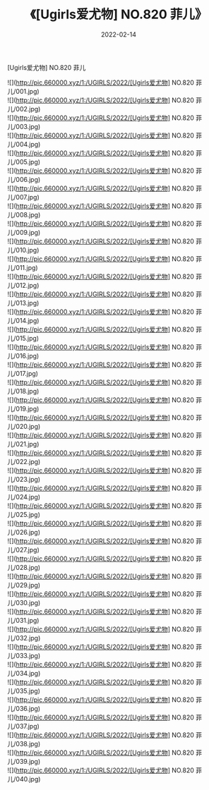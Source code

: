 ﻿---
layout: post
title:  《[Ugirls爱尤物] NO.820 菲儿》
date:   2022-02-14
img: http://pic.660000.xyz/1:/UGIRLS/2022/[Ugirls爱尤物] NO.820 菲儿/000.jpg
categories: [美女, 清纯, 唯美]
---

[Ugirls爱尤物] NO.820 菲儿

 ![](http://pic.660000.xyz/1:/UGIRLS/2022/[Ugirls爱尤物] NO.820 菲儿/001.jpg) <br>![](http://pic.660000.xyz/1:/UGIRLS/2022/[Ugirls爱尤物] NO.820 菲儿/002.jpg) <br>![](http://pic.660000.xyz/1:/UGIRLS/2022/[Ugirls爱尤物] NO.820 菲儿/003.jpg) <br>![](http://pic.660000.xyz/1:/UGIRLS/2022/[Ugirls爱尤物] NO.820 菲儿/004.jpg) <br>![](http://pic.660000.xyz/1:/UGIRLS/2022/[Ugirls爱尤物] NO.820 菲儿/005.jpg) <br>![](http://pic.660000.xyz/1:/UGIRLS/2022/[Ugirls爱尤物] NO.820 菲儿/006.jpg) <br>![](http://pic.660000.xyz/1:/UGIRLS/2022/[Ugirls爱尤物] NO.820 菲儿/007.jpg) <br>![](http://pic.660000.xyz/1:/UGIRLS/2022/[Ugirls爱尤物] NO.820 菲儿/008.jpg) <br>![](http://pic.660000.xyz/1:/UGIRLS/2022/[Ugirls爱尤物] NO.820 菲儿/009.jpg) <br>![](http://pic.660000.xyz/1:/UGIRLS/2022/[Ugirls爱尤物] NO.820 菲儿/010.jpg) <br>![](http://pic.660000.xyz/1:/UGIRLS/2022/[Ugirls爱尤物] NO.820 菲儿/011.jpg) <br>![](http://pic.660000.xyz/1:/UGIRLS/2022/[Ugirls爱尤物] NO.820 菲儿/012.jpg) <br>![](http://pic.660000.xyz/1:/UGIRLS/2022/[Ugirls爱尤物] NO.820 菲儿/013.jpg) <br>![](http://pic.660000.xyz/1:/UGIRLS/2022/[Ugirls爱尤物] NO.820 菲儿/014.jpg) <br>![](http://pic.660000.xyz/1:/UGIRLS/2022/[Ugirls爱尤物] NO.820 菲儿/015.jpg) <br>![](http://pic.660000.xyz/1:/UGIRLS/2022/[Ugirls爱尤物] NO.820 菲儿/016.jpg) <br>![](http://pic.660000.xyz/1:/UGIRLS/2022/[Ugirls爱尤物] NO.820 菲儿/017.jpg) <br>![](http://pic.660000.xyz/1:/UGIRLS/2022/[Ugirls爱尤物] NO.820 菲儿/018.jpg) <br>![](http://pic.660000.xyz/1:/UGIRLS/2022/[Ugirls爱尤物] NO.820 菲儿/019.jpg) <br>![](http://pic.660000.xyz/1:/UGIRLS/2022/[Ugirls爱尤物] NO.820 菲儿/020.jpg) <br>![](http://pic.660000.xyz/1:/UGIRLS/2022/[Ugirls爱尤物] NO.820 菲儿/021.jpg) <br>![](http://pic.660000.xyz/1:/UGIRLS/2022/[Ugirls爱尤物] NO.820 菲儿/022.jpg) <br>![](http://pic.660000.xyz/1:/UGIRLS/2022/[Ugirls爱尤物] NO.820 菲儿/023.jpg) <br>![](http://pic.660000.xyz/1:/UGIRLS/2022/[Ugirls爱尤物] NO.820 菲儿/024.jpg) <br>![](http://pic.660000.xyz/1:/UGIRLS/2022/[Ugirls爱尤物] NO.820 菲儿/025.jpg) <br>![](http://pic.660000.xyz/1:/UGIRLS/2022/[Ugirls爱尤物] NO.820 菲儿/026.jpg) <br>![](http://pic.660000.xyz/1:/UGIRLS/2022/[Ugirls爱尤物] NO.820 菲儿/027.jpg) <br>![](http://pic.660000.xyz/1:/UGIRLS/2022/[Ugirls爱尤物] NO.820 菲儿/028.jpg) <br>![](http://pic.660000.xyz/1:/UGIRLS/2022/[Ugirls爱尤物] NO.820 菲儿/029.jpg) <br>![](http://pic.660000.xyz/1:/UGIRLS/2022/[Ugirls爱尤物] NO.820 菲儿/030.jpg) <br>![](http://pic.660000.xyz/1:/UGIRLS/2022/[Ugirls爱尤物] NO.820 菲儿/031.jpg) <br>![](http://pic.660000.xyz/1:/UGIRLS/2022/[Ugirls爱尤物] NO.820 菲儿/032.jpg) <br>![](http://pic.660000.xyz/1:/UGIRLS/2022/[Ugirls爱尤物] NO.820 菲儿/033.jpg) <br>![](http://pic.660000.xyz/1:/UGIRLS/2022/[Ugirls爱尤物] NO.820 菲儿/034.jpg) <br>![](http://pic.660000.xyz/1:/UGIRLS/2022/[Ugirls爱尤物] NO.820 菲儿/035.jpg) <br>![](http://pic.660000.xyz/1:/UGIRLS/2022/[Ugirls爱尤物] NO.820 菲儿/036.jpg) <br>![](http://pic.660000.xyz/1:/UGIRLS/2022/[Ugirls爱尤物] NO.820 菲儿/037.jpg) <br>![](http://pic.660000.xyz/1:/UGIRLS/2022/[Ugirls爱尤物] NO.820 菲儿/038.jpg) <br>![](http://pic.660000.xyz/1:/UGIRLS/2022/[Ugirls爱尤物] NO.820 菲儿/039.jpg) <br>![](http://pic.660000.xyz/1:/UGIRLS/2022/[Ugirls爱尤物] NO.820 菲儿/040.jpg) <br>
